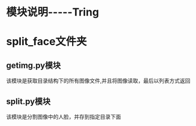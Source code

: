 # 模块说明-----Tring



# split_face文件夹

## getimg.py模块

该模块是获取目录结构下的所有图像文件,并且将图像读取，最后以列表方式返回



## split.py模块

该模块是分割图像中的人脸，并存到指定目录下面

